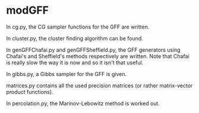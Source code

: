 # modGFF

In cg.py, the CG sampler functions for the GFF are written.

In cluster.py, the cluster finding algorithm can be found.

In genGFFChafai.py and genGFFSheffield.py, the GFF generators using Chafai's and Sheffield's methods respectively are written. Note that Chafai is really slow the way it is now and so it isn't that useful.

In gibbs.py, a Gibbs sampler for the GFF is given.

matrices.py contains all the used precision matrices (or rather matrix-vector product functions).

In percolation.py, the Marinov-Lebowitz method is worked out.
